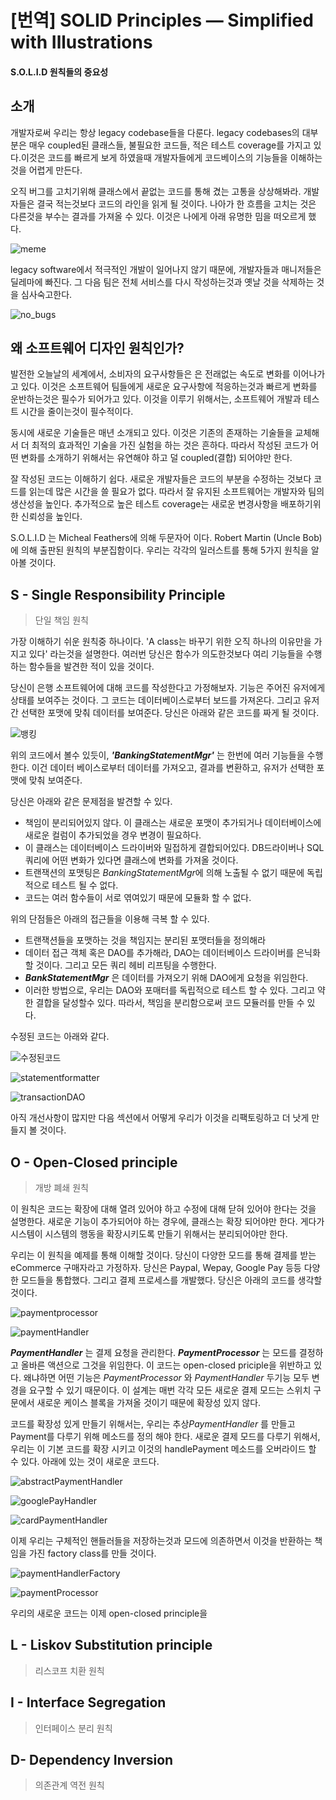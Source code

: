 # [번역] SOLID Principles — Simplified with Illustrations

#### S.O.L.I.D 원칙들의 중요성

## 소개

개발자로써 우리는 항상 legacy codebase들을 다룬다. legacy codebases의 대부분은 매우 coupled된 클래스들, 불필요한 코드들, 적은 테스트 coverage를 가지고 있다.이것은 코드를 빠르게 보게 하였을때 개발자들에게 코드베이스의 기능들을 이해하는것을 어렵게 만든다. 



오직 버그를 고치기위해 클래스에서 끝없는 코드를 통해 겼는 고통을 상상해봐라. 개발자들은 결국 적는것보다 코드의 라인을 읽게 될 것이다. 나아가 한 흐름을 고치는 것은 다른것을 부수는 결과를 가져올 수 있다. 이것은 나에게 아래 유명한 밈을 떠오르게 했다.

![meme](https://miro.medium.com/max/1400/1*DCzEkGFZApLwZLmGuIDAOw.png)

 legacy software에서 적극적인 개발이 일어나지 않기 때문에, 개발자들과 매니저들은 딜레마에 빠진다. 그 다음 팀은 전체 서비스를 다시 작성하는것과 옛날 것을 삭제하는 것을 심사숙고한다.

![no_bugs](https://miro.medium.com/max/1400/1*PQ2-pQabm1QglrUgqOXiPg.png)



## 왜 소프트웨어 디자인 원칙인가?

발전한 오늘날의 세계에서, 소비자의 요구사항들은 은 전래없는 속도로 변화를 이어나가고 있다. 이것은 소프트웨어 팀들에게 새로운 요구사항에 적응하는것과 빠르게 변화를 운반하는것은 필수가 되어가고 있다. 이것을 이루기 위해서는, 소프트웨어 개발과 테스트 시간을 줄이는것이 필수적이다.

동시에 새로운 기술들은 매년 소개되고 있다. 이것은 기존의 존재하는 기술들을 교체해서 더 최적의 효과적인 기술을 가진 실험을 하는 것은 흔하다. 따라서 작성된 코드가 어떤 변화를 소개하기 위해서는 유연해야 하고 덜 coupled(결합) 되어야만 한다.

잘 작성된 코드는 이해하기 쉽다. 새로운 개발자들은 코드의 부분을 수정하는 것보다 코드를 읽는데 많은 시간을 쓸 필요가 없다. 따라서 잘 유지된 소프트웨어는 개발자와 팀의 생산성을 높인다. 추가적으로 높은 테스트 coverage는 새로운 변경사항을 배포하기위한 신뢰성을 높인다.

S.O.L.I.D 는 Micheal Feathers에 의해 두문자어 이다. Robert Martin (Uncle Bob)에 의해 출판된 원칙의 부분집함이다. 우리는 각각의 일러스트를 통해 5가지 원칙을 알아볼 것이다. 



## S - Single Responsibility Principle

> 단일 책임 원칙

가장 이해하기 쉬운 원칙중 하나이다. 'A class는 바꾸기 위한 오직 하나의 이유만을 가지고 있다' 라는것을 설명한다. 여러번 당신은 함수가 의도한것보다 여리 기능들을 수행하는 함수들을 발견한 적이 있을 것이다.

당신이 은행 소프트웨어에 대해 코드를 작성한다고 가정해보자. 기능은 주어진 유저에게 상태를 보여주는 것이다. 그 코드는 데이터베이스로부터 보드를 가져온다. 그리고 유저간 선택한 포맷에 맞춰 데이터를 보여준다. 당신은 아래와 같은 코드를 짜게 될 것이다.

![뱅킹](https://miro.medium.com/max/1400/1*z4B2GPDeg5JPGR5pzJhc-A.png)

위의 코드에서 볼수 있듯이, ***'BankingStatementMgr'*** 는 한번에 여러 기능들을 수행한다. 이건 데이터 베이스로부터 데이터를 가져오고, 결과를 변환하고, 유저가 선택한 포맷에 맞춰 보여준다.

당신은 아래와 같은 문제점을 발견할 수 있다.

- 책임이 분리되어있지 않다. 이 클래스는 새로운 포맷이 추가되거나 데이터베이스에 새로운 컬럼이 추가되었을 경우 변경이 필요하다.
- 이 클래스는 데이터베이스 드라이버와 밀접하게 결합되어있다. DB드라이버나 SQL 쿼리에 어떤 변화가 있다면 클래스에 변화를 가져올 것이다.
- 트랜잭션의 포맷팅은 *BankingStatementMgr*에 의해 노출될 수 없기 때문에 독립적으로 테스트 될 수 없다.
- 코드는 여러 함수들이 서로 엮여있기 때문에 모듈화 할 수 없다.

위의 단점들은 아래의 접근들을 이용해 극복 할 수 있다.

- 트랜잭션들을 포맷하는 것을 책임지는 분리된 포맷터들을 정의해라 
- 데이터 접근 객체 혹은 DAO를 추가해라, DAO는 데이터베이스 드라이버를 은닉화 할 것이다. 그리고 모든 쿼리 헤비 리프팅을 수행한다.
- ***BankStatementMgr*** 은 데이터를 가져오기 위해 DAO에게 요청을 위임한다.
- 이러한 방법으로, 우리는 DAO와 포매터를 독립적으로 테스트 할 수 있다. 그리고 약한 결합을 달성할수 있다. 따라서, 책임을 분리함으로써 코드 모듈러를 만들 수 있다.



수정된 코드는 아래와 같다.

![수정된코드](https://miro.medium.com/max/1400/1*mGHNqYlujjdYlC0l_E2m3g.png)

![statementformatter](https://miro.medium.com/max/1400/1*rM6WvUJhVaTFbsYgohI3Zw.png)

![transactionDAO](https://miro.medium.com/max/1400/1*4hrQ9oPFfOnbEoNIoY3dHg.png)

아직 개선사항이 많지만 다음 섹션에서 어떻게 우리가 이것을 리팩토링하고 더 낫게 만들지 볼 것이다.



## O - Open-Closed principle

> 개방 폐쇄 원칙

이 원칙은 코드는 확장에 대해 열려 있어야 하고 수정에 대해 닫혀 있어야 한다는 것을 설명한다. 새로운 기능이 추가되어야 하는 경우에, 클래스는 확장 되어야만 한다. 게다가 시스템이 시스템의 행동을 확장시키도록 만들기 위해서는 분리되어야만 한다.

우리는 이 원칙을 예제를 통해 이해할 것이다. 당신이 다양한 모드를 통해 결제를 받는 eCommerce 구매자라고 가정하자. 당신은 Paypal, Wepay, Google Pay 등등 다양한 모드들을 통합했다. 그리고 결제 프로세스를 개발했다. 당신은 아래의 코드를 생각할 것이다.

![paymentprocessor](https://miro.medium.com/max/1400/1*K0mADKGNwWMQTL9cr1H8nQ.png)

![paymentHandler](https://miro.medium.com/max/1400/1*qz63vgbX5syK216XxfBa4w.png)

***PaymentHandler*** 는 결제 요청을 관리한다. ***PaymentProcessor*** 는 모드를 결정하고 올바른 액션으로 그것을 위임한다. 이 코드는 open-closed priciple을 위반하고 있다. 왜냐하면 어떤 기능은 *PaymentProcessor* 와 *PaymentHandler* 두기능 모두 변경을 요구할 수 있기 때문이다. 이 설계는 매번 각각 모든 새로운 결제 모드는 스위치 구문에서 새로운 케이스 블록을 가져올 것이기 때문에 확장성 있지 않다.

코드를 확장성 있게 만들기 위해서는, 우리는 추상*PaymentHandler* 를 만들고 Payment를 다루기 위해 메소드를 정의 해야 한다. 새로운 결제 모드를 다루기 위해서, 우리는 이 기본 코드를 확장 시키고 이것의 handlePayment 메소드를 오버라이드 할 수 있다. 아래에 있는 것이 새로운 코드다.

![abstractPaymentHandler](https://miro.medium.com/max/1400/1*06hlzBZyy12m2pUVCMYibQ.png)

![googlePayHandler](https://miro.medium.com/max/1400/1*e2B0EjspTxJUDlyw5tqOqg.png)

![cardPaymentHandler](https://miro.medium.com/max/1400/1*hYDg7bS5f8u2I_-Iy_Xp2Q.png)

이제 우리는 구체적인 핸들러들을 저장하는것과 모드에 의존하면서 이것을 반환하는 책임을 가진 factory class를 만들 것이다.

![paymentHandlerFactory](https://miro.medium.com/max/1400/1*08unVCi61YMjnLFTRtUPwg.png)

![paymentProcessor](https://miro.medium.com/max/1400/1*XxXYboveAL3NMlIO2GyuYg.png)

우리의 새로운 코드는 이제 open-closed principle을 



## L - Liskov Substitution principle

> 리스코프 치환 원칙

## I - Interface Segregation

> 인터페이스 분리 원칙

## D- Dependency Inversion

> 의존관계 역전 원칙





























